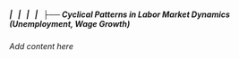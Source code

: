 ##### |   |   |   |   ├── Cyclical Patterns in Labor Market Dynamics (Unemployment, Wage Growth)

*Add content here*